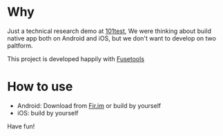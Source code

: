 # Why
Just a technical research demo at [101test](http://101test.com), We were thinking about build native app both on Android and iOS, but we don't want to develop on two paltform.

This project is developed happily with [Fusetools](https://www.fusetools.com)

# How to use
* Android: Download from [Fir.im](http://fir.im/wifly) or build by yourself
* iOS: build by yourself

Have fun!